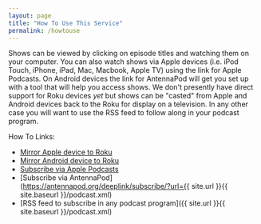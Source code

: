 ```yaml
---
layout: page
title: "How To Use This Service"
permalink: /howtouse
---
```


Shows can be viewed by clicking on episode titles and watching them on your computer.  You can also watch shows via Apple devices (i.e. iPod Touch, iPhone, iPad, Mac, Macbook, Apple TV) using the link for Apple Podcasts.  On Android devices the link for AntennaPod will get you set up with a tool that will help you access shows.  We don't presently have direct support for Roku devices *yet* but shows can be "casted" from Apple and Android devices back to the Roku for display on a television.  In any other case you will want to use the RSS feed to follow along in your podcast program.

How To Links:

* [Mirror Apple device to Roku](https://www.businessinsider.com/roku-airplay?op=1)
* [Mirror Android device to Roku](https://www.androidauthority.com/how-to-cast-to-roku-1171539/)
* [Subscribe via Apple Podcasts](https://podcasts.apple.com/us/podcast/elp-television/id1589693984)
* [Subscribe via AntennaPod](https://antennapod.org/deeplink/subscribe/?url={{ site.url }}{{ site.baseurl }}/podcast.xml)
* [RSS feed to subscribe in any podcast program]({{ site.url }}{{ site.baseurl }}/podcast.xml)

